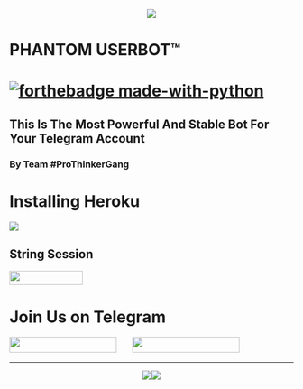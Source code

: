 <p align="center">
<a href="https://t.me/PhantomSupport"><img src="./Resources/phantomot.jpg" </p></a>
<p align="center"><h1>PHANTOM USERBOT™<h1>

[![forthebadge made-with-python](https://camo.githubusercontent.com/5392ad6fb7875a2520001270f08309896b6cb25d/687474703a2f2f466f7254686542616467652e636f6d2f696d616765732f6261646765732f6d6164652d776974682d707974686f6e2e737667)](https://www.python.org/)

## This Is The Most Powerful And Stable Bot For Your Telegram Account

### By Team #ProThinkerGang

# Installing Heroku

<a href="https://dashboard.heroku.com/new?template=https://github.com/prothinkergang/Phantomuserbot"><img src="https://www.herokucdn.com/deploy/button.svg"></a>

## String Session

<a href="https://phantomuserbot.prothinkergang.repl.run/">
<img src="https://camo.githubusercontent.com/05149b448485553c6f14f6430a45c12dcc79ed3c/68747470733a2f2f7265706c2e69742f62616467652f6769746875622f6a61727669733231303930342f4a6172766973" height="25" width="130"></a>

# Join Us on Telegram

<a href="https://t.me/PhantomSupport"><img src="https://img.shields.io/badge/Join-Telegram%20Channel-red.svg?logo=Telegram" width="190" height="28"></a>
&nbsp; &nbsp; &nbsp;
<a href="https://t.me/Phantomot"><img src="https://img.shields.io/badge/Join-Telegram%20Group-blue.svg?logo=telegram" width="190" height="28"></a>
<br><hr> <p align="center"><img src="https://telegra.ph/file/005cc69cebfbea719ee2a.jpg"><img src="https://telegra.ph/file/7a8390734fe7962d9b5ec.jpg"></p>
